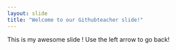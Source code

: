 ```yaml
---
layout: slide
title: "Welcome to our Githubteacher slide!"
---
```

This is my awesome slide !
Use the left arrow to go back!